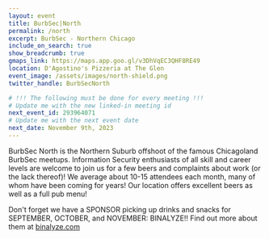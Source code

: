 ```yaml
---
layout: event
title: BurbSec|North
permalink: /north
excerpt: BurbSec - Northern Chicago
include_on_search: true
show_breadcrumb: true
gmaps_link: https://maps.app.goo.gl/v3DhVqEC3QHF8RE49
location: D'Agostino's Pizzeria at The Glen
event_image: /assets/images/north-shield.png
twitter_handle: BurbSecNorth

# !!! The following must be done for every meeting !!!
# Update me with the new linked-in meeting id
next_event_id: 293964071
# Update me with the next event date
next_date: November 9th, 2023
---
```


BurbSec North is the Northern Suburb offshoot of the famous Chicagoland BurbSec
meetups. Information Security enthusiasts of all skill and career levels are
welcome to join us for a few beers and complaints about work (or the lack
thereof)! We average about 10-15 attendees each month, many of whom have been
coming for years! Our location offers excellent beers as well as a full pub
menu!

Don't forget we have a SPONSOR picking up drinks and snacks for SEPTEMBER,
OCTOBER, and NOVEMBER: BINALYZE!! Find out more about them at
[binalyze.com](https://www.binalyze.com/)
